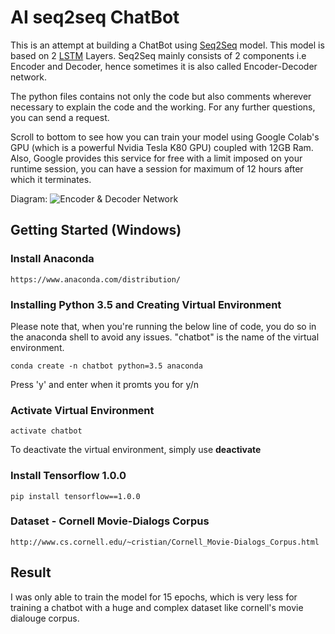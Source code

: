 # AI seq2seq ChatBot
This is an attempt at building a ChatBot using [Seq2Seq](https://www.geeksforgeeks.org/seq2seq-model-in-machine-learning/) model. This model is based on 2 [LSTM](https://en.wikipedia.org/wiki/Long_short-term_memory) Layers. Seq2Seq mainly consists of 2 components i.e Encoder and Decoder, hence sometimes it is also called Encoder-Decoder network.

The python files contains not only the code but also comments wherever necessary to explain the code and the working. For any further questions, you can send a request.

Scroll to bottom to see how you can train your model using Google Colab's GPU (which is a powerful Nvidia Tesla K80 GPU) coupled with 12GB Ram. Also, Google provides this service for free with a limit imposed on your runtime session, you can have a session for maximum of 12 hours after which it terminates.

Diagram:
![Encoder & Decoder Network](https://miro.medium.com/proxy/1*sO-SP58T4brE9EHazHSeGA.png)

## Getting Started (Windows)
### Install Anaconda
```https://www.anaconda.com/distribution/```

### Installing Python 3.5 and Creating Virtual Environment
Please note that, when you're running the below line of code, you do so in the anaconda shell to avoid any issues. "chatbot" is the name of the virtual environment.

```conda create -n chatbot python=3.5 anaconda ```

Press 'y' and enter when it promts you for y/n

### Activate Virtual Environment
```activate chatbot```

To deactivate the virtual environment, simply use **deactivate**

### Install Tensorflow 1.0.0
```pip install tensorflow==1.0.0``` 

### Dataset - Cornell Movie-Dialogs Corpus
```http://www.cs.cornell.edu/~cristian/Cornell_Movie-Dialogs_Corpus.html```

## Result
I was only able to train the model for 15 epochs, which is very less for training a chatbot with a huge and complex dataset like cornell's movie dialouge corpus.
